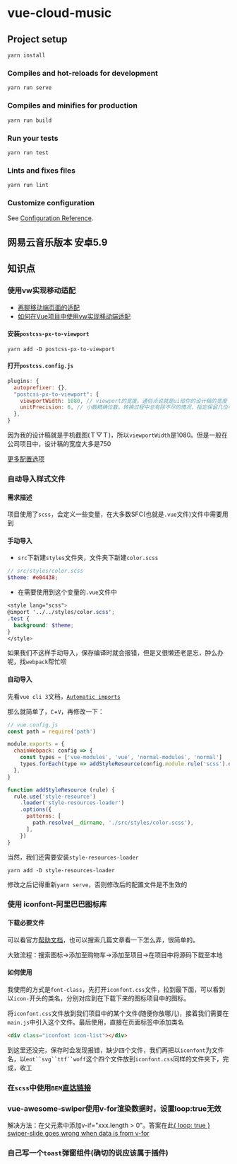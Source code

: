 # vue-cloud-music

## Project setup
```
yarn install
```

### Compiles and hot-reloads for development
```
yarn run serve
```

### Compiles and minifies for production
```
yarn run build
```

### Run your tests
```
yarn run test
```

### Lints and fixes files
```
yarn run lint
```

### Customize configuration
See [Configuration Reference](https://cli.vuejs.org/config/).

## 网易云音乐版本 安卓5.9

## 知识点

### 使用vw实现移动适配

- [再聊移动端页面的适配](https://www.w3cplus.com/css/vw-for-layout.html)
- [如何在Vue项目中使用vw实现移动端适配](https://www.w3cplus.com/mobile/vw-layout-in-vue.html)

#### 安装`postcss-px-to-viewport`
```shell
yarn add -D postcss-px-to-viewport
```

#### 打开`postcss.config.js`
```javascript
plugins: {
  autoprefixer: {},
  "postcss-px-to-viewport": {
    viewportWidth: 1080, // viewport的宽度。通俗点说就是ui给你的设计稿的宽度
    unitPrecision: 6, // 小数精确位数。转换过程中总有除不尽的情况，指定保留几位小数
  },
}
```
因为我的设计稿就是手机截图(Ｔ▽Ｔ)，所以`viewportWidth`是1080。但是一般在公司项目中，设计稿的宽度大多是750

[更多配置选项](https://github.com/evrone/postcss-px-to-viewport#usage)

### 自动导入样式文件

#### 需求描述

项目使用了`scss`，会定义一些变量，在大多数SFC(也就是`.vue`文件)文件中需要用到

#### 手动导入

- `src`下新建`styles`文件夹，文件夹下新建`color.scss`
```scss
// src/styles/color.scss
$theme: #e04438;
```

- 在需要使用到这个变量的`.vue`文件中
```scss
<style lang="scss">
@import '../../styles/color.scss';
.test {
  background: $theme;
}
</style>
```
如果我们不这样手动导入，保存编译时就会报错，但是又很懒还老是忘，肿么办呢，找`webpack`帮忙呗

#### 自动导入

先看`vue cli 3`文档，[`Automatic imports`](https://cli.vuejs.org/guide/css.html#automatic-imports)

那么就简单了，`C`+`V`，再修改一下：
```javascript
// vue.config.js
const path = require('path')

module.exports = {
  chainWebpack: config => {
    const types = ['vue-modules', 'vue', 'normal-modules', 'normal']
    types.forEach(type => addStyleResource(config.module.rule('scss').oneOf(type)))
  },
}

function addStyleResource (rule) {
  rule.use('style-resource')
    .loader('style-resources-loader')
    .options({
      patterns: [
        path.resolve(__dirname, './src/styles/color.scss'),
      ],
    })
}
```
当然，我们还需要安装`style-resources-loader`
```shell
yarn add -D style-resources-loader
```
修改之后记得重新`yarn serve`，否则修改后的配置文件是不生效的

### 使用 iconfont-阿里巴巴图标库

#### 下载必要文件

可以看官方[帮助文档](https://www.iconfont.cn/help/detail?spm=a313x.7781069.1998910419.d0091c141&helptype=code)，也可以搜索几篇文章看一下怎么弄，很简单的。

大致流程：搜索图标->添加至购物车->添加至项目->在项目中将源码下载至本地

#### 如何使用

我使用的方式是`font-class`，先打开`iconfont.css`文件，拉到最下面，可以看到以`icon-`开头的类名，分别对应到在下载下来的图标项目中的图标。

将`iconfont.css`文件放到我们项目中的某个文件(随便你放哪儿)，接着我们需要在`main.js`中引入这个文件。最后使用，直接在页面标签中添加类名
```html
<div class="iconfont icon-list"></div>
```
到这里还没完，保存时会发现报错，缺少四个文件，我们再把以`iconfont`为文件名，以`eot``svg``ttf``woff`这个四个文件放到`iconfont.css`同样的文件夹下，完成，收工

### 在`scss`中使用`BEM`[直达链接](https://github.com/andefine/knowledge-points/blob/master/css/use-BEM-in-scss.md)

### vue-awesome-swiper使用v-for渲染数据时，设置loop:true无效
解决方法：在父元素中添加v-if="xxx.length > 0"。答案在此[{ loop: true } swiper-slide goes wrong when data is from v-for](https://github.com/surmon-china/vue-awesome-swiper/issues/322)

### 自己写一个`toast`弹窗组件(确切的说应该属于插件)
